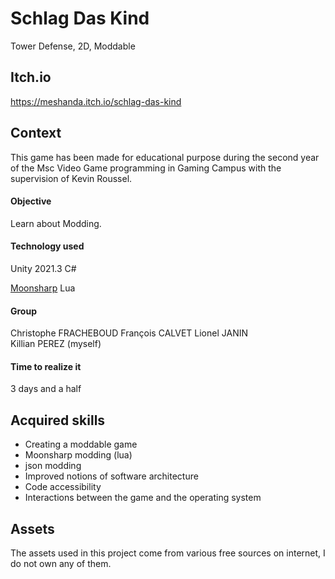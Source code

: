# Schlag Das Kind
Tower Defense, 2D, Moddable

## Itch.io 
https://meshanda.itch.io/schlag-das-kind
 
## Context
This game has been made for educational purpose during the second year of the Msc Video Game programming in Gaming Campus with the supervision of Kevin Roussel.  

#### Objective
Learn about Modding.  

#### Technology used
Unity 2021.3
C#

[Moonsharp](https://www.moonsharp.org)
Lua

#### Group
Christophe FRACHEBOUD
François CALVET
Lionel JANIN  
Killian PEREZ (myself)

#### Time to realize it
3 days and a half

## Acquired skills
- Creating a moddable game
- Moonsharp modding (lua)
- json modding
- Improved notions of software architecture
- Code accessibility
- Interactions between the game and the operating system

## Assets
The assets used in this project come from various free sources on internet, I do not own any of them.
